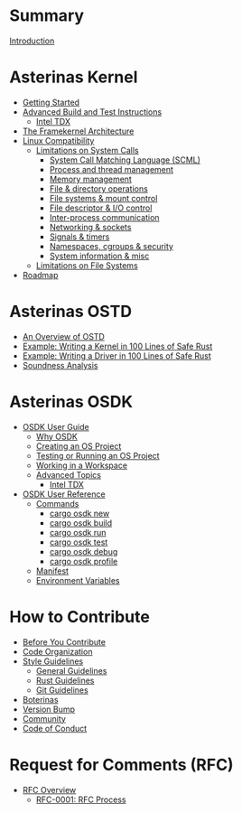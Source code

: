 # Summary

[Introduction](README.md)

# Asterinas Kernel

* [Getting Started](kernel/README.md)
* [Advanced Build and Test Instructions](kernel/advanced-instructions.md)
    * [Intel TDX](kernel/intel_tdx.md)
* [The Framekernel Architecture](kernel/the-framekernel-architecture.md)
* [Linux Compatibility](kernel/linux-compatibility/README.md)
    * [Limitations on System Calls](kernel/linux-compatibility/limitations-on-system-calls/README.md)
        * [System Call Matching Language (SCML)](kernel/linux-compatibility/limitations-on-system-calls/system-call-matching-language.md)
        * [Process and thread management](kernel/linux-compatibility/limitations-on-system-calls/process-and-thread-management.md)
        * [Memory management](kernel/linux-compatibility/limitations-on-system-calls/memory-management.md)
        * [File & directory operations](kernel/linux-compatibility/limitations-on-system-calls/file-and-directory-operations.md)
        * [File systems & mount control](kernel/linux-compatibility/limitations-on-system-calls/file-systems-and-mount-control.md)
        * [File descriptor & I/O control](kernel/linux-compatibility/limitations-on-system-calls/file-descriptor-and-io-control.md)
        * [Inter-process communication](kernel/linux-compatibility/limitations-on-system-calls/inter-process-communication.md)
        * [Networking & sockets](kernel/linux-compatibility/limitations-on-system-calls/networking-and-sockets.md)
        * [Signals & timers](kernel/linux-compatibility/limitations-on-system-calls/signals-and-timers.md)
        * [Namespaces, cgroups & security](kernel/linux-compatibility/limitations-on-system-calls/namespaces-cgroups-and-security.md)
        * [System information & misc](kernel/linux-compatibility/limitations-on-system-calls/system-information-and-misc.md)
    * [Limitations on File Systems]()
* [Roadmap](kernel/roadmap.md)

# Asterinas OSTD

* [An Overview of OSTD](ostd/README.md)
* [Example: Writing a Kernel in 100 Lines of Safe Rust](ostd/a-100-line-kernel.md)
* [Example: Writing a Driver in 100 Lines of Safe Rust]()
* [Soundness Analysis]()

# Asterinas OSDK

* [OSDK User Guide](osdk/guide/README.md)
    * [Why OSDK](osdk/guide/why.md)
    * [Creating an OS Project](osdk/guide/create-project.md)
    * [Testing or Running an OS Project](osdk/guide/run-project.md)
    * [Working in a Workspace](osdk/guide/work-in-workspace.md)
    * [Advanced Topics](osdk/guide/advanced_topics.md)
        * [Intel TDX](osdk/guide/intel-tdx.md)
* [OSDK User Reference](osdk/reference/README.md)
    * [Commands](osdk/reference/commands/README.md)
        * [cargo osdk new](osdk/reference/commands/new.md)
        * [cargo osdk build](osdk/reference/commands/build.md)
        * [cargo osdk run](osdk/reference/commands/run.md)
        * [cargo osdk test](osdk/reference/commands/test.md)
        * [cargo osdk debug](osdk/reference/commands/debug.md)
        * [cargo osdk profile](osdk/reference/commands/profile.md)
    * [Manifest](osdk/reference/manifest.md)
    * [Environment Variables](osdk/reference/environment-variables.md)

# How to Contribute

* [Before You Contribute]()
* [Code Organization]()
* [Style Guidelines]()
    * [General Guidelines]() 
    * [Rust Guidelines](to-contribute/style-guidelines/rust-guidelines.md) 
    * [Git Guidelines]() 
* [Boterinas](to-contribute/boterinas.md)
* [Version Bump](to-contribute/version-bump.md)
* [Community]()
* [Code of Conduct]()

# Request for Comments (RFC)

* [RFC Overview]()
    * [RFC-0001: RFC Process]()
